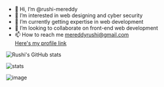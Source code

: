 - 👋 Hi, I’m @rushi-mereddy
- 👀 I’m interested in web designing and cyber security
- 🌱 I’m currently getting expertise in web development
- 💞️ I’m looking to collaborate on front-end web development
- 📫 How to reach me mereddyrushi@gmail.com <br>
     <a href="https://rushi-mereddy.github.io/profile" target="_blank"> Here's my profile link </a>

![Rushi's GitHub stats](https://github-readme-stats.vercel.app/api?username=rushi-mereddy&show_icons=true&theme=dark&show-icons=true&count_private=true)

![stats](https://github-profile-trophy.vercel.app/?username=rushi-mereddy)

![image](https://img.shields.io/badge/dev.to-0A0A0A?style=for-the-badge&logo=devdotto&logoColor=white)

